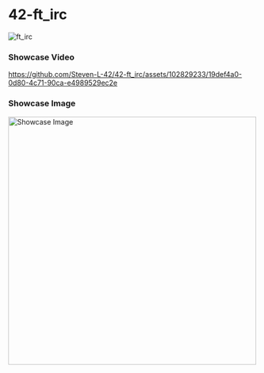 # 42-ft_irc

![ft_irc](https://raw.githubusercontent.com/ayogun/42-project-badges/main/badges/ft_ircm.png)

### Showcase Video

https://github.com/Steven-L-42/42-ft_irc/assets/102829233/19def4a0-0d80-4c71-90ca-e4989529ec2e

### Showcase Image

<img width="500" alt="Showcase Image" src="https://github.com/Steven-L-42/42-ft_irc/assets/102829233/8e3d3c1e-0aa3-49b4-be8f-0a8e3a781fef">
